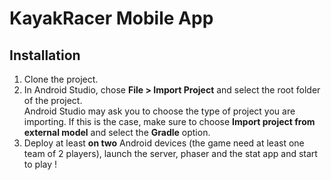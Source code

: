 # KayakRacer Mobile App

## Installation

1. Clone the project.    
2. In Android Studio, chose **File > Import Project** and select the root folder of the project.    
   Android Studio may ask you to choose the type of project you are importing. If this is the case, make sure to choose **Import project from external model** and select the **Gradle** option.     
3. Deploy at least **on two** Android devices (the game need at least one team of 2 players), launch the server, phaser and the stat app and start to play !



